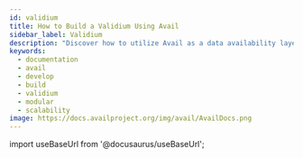 ```yaml
---
id: validium
title: How to Build a Validium Using Avail
sidebar_label: Validium
description: "Discover how to utilize Avail as a data availability layer to build a validium."
keywords:
  - documentation
  - avail
  - develop
  - build
  - validium
  - modular
  - scalability
image: https://docs.availproject.org/img/avail/AvailDocs.png
---
```

import useBaseUrl from '@docusaurus/useBaseUrl';
